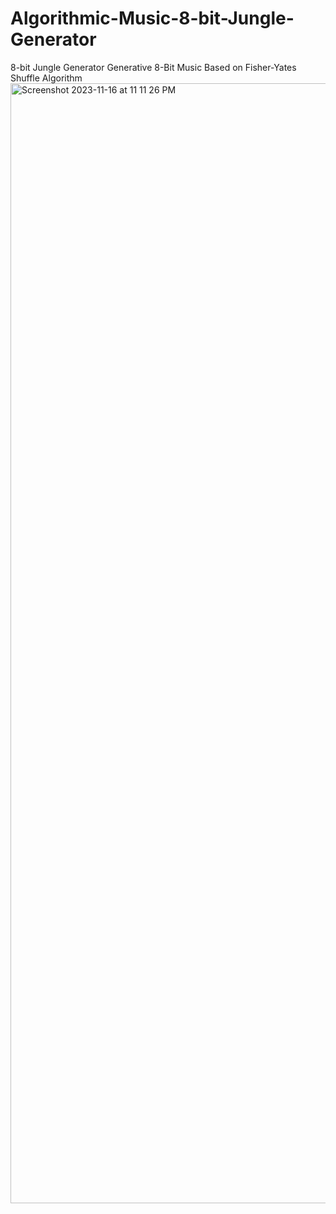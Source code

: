# Algorithmic-Music-8-bit-Jungle-Generator
8-bit Jungle Generator
Generative 8-Bit Music Based on Fisher-Yates Shuffle Algorithm
<img width="1792" alt="Screenshot 2023-11-16 at 11 11 26 PM" src="https://github.com/bigmanIQ/Algorithmic-Music-8-bit-Jungle-Generator/assets/144707519/3ac5dfc8-6caf-46e3-bec6-b42929eb2454">
